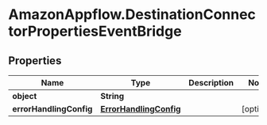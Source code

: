 # AmazonAppflow.DestinationConnectorPropertiesEventBridge

## Properties

Name | Type | Description | Notes
------------ | ------------- | ------------- | -------------
**object** | **String** |  | 
**errorHandlingConfig** | [**ErrorHandlingConfig**](ErrorHandlingConfig.md) |  | [optional] 


